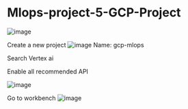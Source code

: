 # Mlops-project-5-GCP-Project


![image](https://github.com/nibinkjoseph/Mlops-project-5-GCP-Project/assets/63180074/15eca621-ba5c-4e01-a8fe-a338858268ab)


Create a new project
![image](https://github.com/nibinkjoseph/Mlops-project-5-GCP-Project/assets/63180074/6e433191-d376-4483-b765-02578e106e06)
Name: gcp-mlops

Search Vertex ai

Enable all recommended API


![image](https://github.com/nibinkjoseph/Mlops-project-5-GCP-Project/assets/63180074/c24e5f32-7d9c-43e9-80af-5f55e1bee798)


Go to workbench
![image](https://github.com/nibinkjoseph/Mlops-project-5-GCP-Project/assets/63180074/39bdb34a-d83e-4d83-bba1-7c8d13cb51bf)
